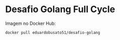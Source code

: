 # Desafio Golang Full Cycle

Imagem no Docker Hub:

```
docker pull eduardobusato51/desafio-golang
```
